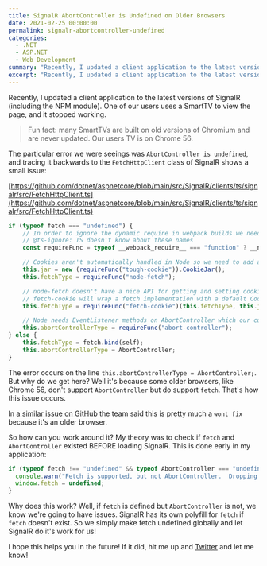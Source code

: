 ```yaml
---
title: SignalR AbortController is Undefined on Older Browsers
date: 2021-02-25 00:00:00
permalink: signalr-abortcontroller-undefined
categories:
  - .NET
  - ASP.NET
  - Web Development
summary: "Recently, I updated a client application to the latest versions of SignalR (including the NPM module). One of our users uses a SmartTV to view the page, and it stopped working due to 'AbortController is Undefined'."
excerpt: "Recently, I updated a client application to the latest versions of SignalR (including the NPM module). One of our users uses a SmartTV to view the page, and it stopped working due to 'AbortController is Undefined'."
---
```


Recently, I updated a client application to the latest versions of SignalR (including the NPM module).  One of our users uses a SmartTV to view the page, and it stopped working.

> Fun fact: many SmartTVs are built on old versions of Chromium and are never updated.  Our users TV is on Chrome 56.

The particular error we were seeings was `AbortController is undefined`, and tracing it backwards to the `FetchHttpClient` class of SignalR shows a small issue:

[https://github.com/dotnet/aspnetcore/blob/main/src/SignalR/clients/ts/signalr/src/FetchHttpClient.ts](https://github.com/dotnet/aspnetcore/blob/main/src/SignalR/clients/ts/signalr/src/FetchHttpClient.ts)

```typescript
if (typeof fetch === "undefined") {
    // In order to ignore the dynamic require in webpack builds we need to do this magic
    // @ts-ignore: TS doesn't know about these names
    const requireFunc = typeof __webpack_require__ === "function" ? __non_webpack_require__ : require;

    // Cookies aren't automatically handled in Node so we need to add a CookieJar to preserve cookies across requests
    this.jar = new (requireFunc("tough-cookie")).CookieJar();
    this.fetchType = requireFunc("node-fetch");

    // node-fetch doesn't have a nice API for getting and setting cookies
    // fetch-cookie will wrap a fetch implementation with a default CookieJar or a provided one
    this.fetchType = requireFunc("fetch-cookie")(this.fetchType, this.jar);

    // Node needs EventListener methods on AbortController which our custom polyfill doesn't provide
    this.abortControllerType = requireFunc("abort-controller");
} else {
    this.fetchType = fetch.bind(self);
    this.abortControllerType = AbortController;
}
```
The error occurs on the line `this.abortControllerType = AbortController;`.  But why do we get here?  Well it's because some older browsers, like Chrome 56, don't support `AbortController` but do support `fetch`.  That's how this issue occurs.

In [a similar issue on GitHub](https://github.com/dotnet/aspnetcore/issues/29424) the team said this is pretty much a `wont fix` because it's an older browser.

So how can you work around it?  My theory was to check if `fetch` and `AbortController` existed BEFORE loading SignalR.  This is done early in my application:

```typescript
if (typeof fetch !== "undefined" && typeof AbortController === "undefined") {
  console.warn("Fetch is supported, but not AbortController.  Dropping default fetch so SignalR can override.");
  window.fetch = undefined;
}
```

Why does this work?  Well, if `fetch` is defined but `AbortController` is not, we know we're going to have issues.  SignalR has its own polyfill for `fetch` if `fetch` doesn't exist.  So we simply make fetch undefined globally and let SignalR do it's work for us!

I hope this helps you in the future!  If it did, hit me up and [Twitter](https://twitter.com/1kevgriff) and let me know!